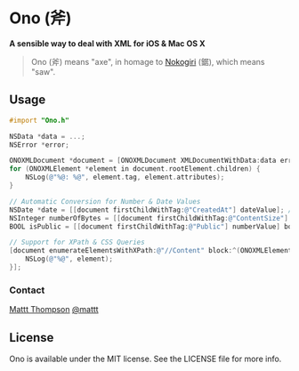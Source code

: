 # Ono (斧)
**A sensible way to deal with XML for iOS & Mac OS X**

> Ono (斧) means "axe", in homage to [Nokogiri](http://nokogiri.org) (鋸), which means "saw".

## Usage

```objective-c
#import "Ono.h"

NSData *data = ...;
NSError *error;

ONOXMLDocument *document = [ONOXMLDocument XMLDocumentWithData:data error:&error];
for (ONOXMLElement *element in document.rootElement.children) {
    NSLog(@"%@: %@", element.tag, element.attributes);
}

// Automatic Conversion for Number & Date Values
NSDate *date = [[document firstChildWithTag:@"CreatedAt"] dateValue]; // ISO 8601 Timestamp
NSInteger numberOfBytes = [[document firstChildWithTag:@"ContentSize"] numberValue] integerValue];
BOOL isPublic = [[document firstChildWithTag:@"Public"] numberValue] boolValue];

// Support for XPath & CSS Queries
[document enumerateElementsWithXPath:@"//Content" block:^(ONOXMLElement *element) {
    NSLog(@"%@", element);
}];
```

### Contact

[Mattt Thompson](http://github.com/mattt)
[@mattt](https://twitter.com/mattt)

## License

Ono is available under the MIT license. See the LICENSE file for more info.
